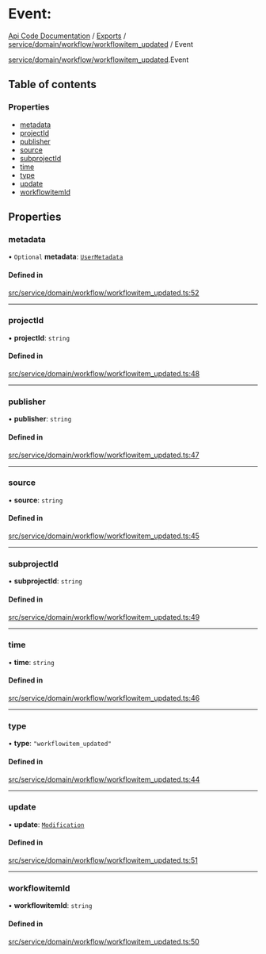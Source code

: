 # Event: 
 
[Api Code Documentation](../README.md) / [Exports](../modules.md) / [service/domain/workflow/workflowitem\_updated](../modules/service_domain_workflow_workflowitem_updated.md) / Event

[service/domain/workflow/workflowitem_updated](../modules/service_domain_workflow_workflowitem_updated.md).Event

## Table of contents

### Properties

- [metadata](service_domain_workflow_workflowitem_updated.Event.md#metadata)
- [projectId](service_domain_workflow_workflowitem_updated.Event.md#projectid)
- [publisher](service_domain_workflow_workflowitem_updated.Event.md#publisher)
- [source](service_domain_workflow_workflowitem_updated.Event.md#source)
- [subprojectId](service_domain_workflow_workflowitem_updated.Event.md#subprojectid)
- [time](service_domain_workflow_workflowitem_updated.Event.md#time)
- [type](service_domain_workflow_workflowitem_updated.Event.md#type)
- [update](service_domain_workflow_workflowitem_updated.Event.md#update)
- [workflowitemId](service_domain_workflow_workflowitem_updated.Event.md#workflowitemid)

## Properties

### metadata

• `Optional` **metadata**: [`UserMetadata`](../modules/service_domain_metadata.md#usermetadata)

#### Defined in

[src/service/domain/workflow/workflowitem_updated.ts:52](https://github.com/openkfw/TruBudget/blob/a06c11b/api/src/service/domain/workflow/workflowitem_updated.ts#L52)

___

### projectId

• **projectId**: `string`

#### Defined in

[src/service/domain/workflow/workflowitem_updated.ts:48](https://github.com/openkfw/TruBudget/blob/a06c11b/api/src/service/domain/workflow/workflowitem_updated.ts#L48)

___

### publisher

• **publisher**: `string`

#### Defined in

[src/service/domain/workflow/workflowitem_updated.ts:47](https://github.com/openkfw/TruBudget/blob/a06c11b/api/src/service/domain/workflow/workflowitem_updated.ts#L47)

___

### source

• **source**: `string`

#### Defined in

[src/service/domain/workflow/workflowitem_updated.ts:45](https://github.com/openkfw/TruBudget/blob/a06c11b/api/src/service/domain/workflow/workflowitem_updated.ts#L45)

___

### subprojectId

• **subprojectId**: `string`

#### Defined in

[src/service/domain/workflow/workflowitem_updated.ts:49](https://github.com/openkfw/TruBudget/blob/a06c11b/api/src/service/domain/workflow/workflowitem_updated.ts#L49)

___

### time

• **time**: `string`

#### Defined in

[src/service/domain/workflow/workflowitem_updated.ts:46](https://github.com/openkfw/TruBudget/blob/a06c11b/api/src/service/domain/workflow/workflowitem_updated.ts#L46)

___

### type

• **type**: ``"workflowitem_updated"``

#### Defined in

[src/service/domain/workflow/workflowitem_updated.ts:44](https://github.com/openkfw/TruBudget/blob/a06c11b/api/src/service/domain/workflow/workflowitem_updated.ts#L44)

___

### update

• **update**: [`Modification`](service_domain_workflow_workflowitem_updated.Modification.md)

#### Defined in

[src/service/domain/workflow/workflowitem_updated.ts:51](https://github.com/openkfw/TruBudget/blob/a06c11b/api/src/service/domain/workflow/workflowitem_updated.ts#L51)

___

### workflowitemId

• **workflowitemId**: `string`

#### Defined in

[src/service/domain/workflow/workflowitem_updated.ts:50](https://github.com/openkfw/TruBudget/blob/a06c11b/api/src/service/domain/workflow/workflowitem_updated.ts#L50)
